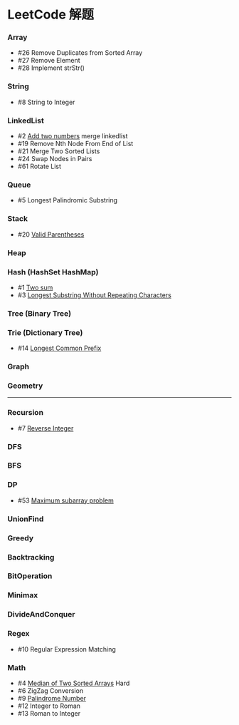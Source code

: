 # LeetCode 解题

### Array
  - #26 Remove Duplicates from Sorted Array 
  - #27 Remove Element 
  - #28 Implement strStr() 
### String
  - #8 String to Integer
### LinkedList
  - #2 [Add two numbers](http://blog.csdn.net/cuit/article/details/78505880) merge linkedlist
  - #19 Remove Nth Node From End of List 
  - #21 Merge Two Sorted Lists
  - #24 Swap Nodes in Pairs 
  - #61 Rotate List
### Queue
  - #5 Longest Palindromic Substring
### Stack
  - #20 [Valid Parentheses](http://blog.csdn.net/cuit/article/details/78573941)
### Heap
### Hash (HashSet HashMap)
  - #1 [Two sum](http://blog.csdn.net/cuit/article/details/78505630)
  - #3 [Longest Substring Without Repeating Characters](http://blog.csdn.net/cuit/article/details/78506294)
### Tree (Binary Tree)
### Trie (Dictionary Tree)
  - #14 [Longest Common Prefix](http://blog.csdn.net/cuit/article/details/78556278)
### Graph
### Geometry
---
### Recursion
  - #7 [Reverse Integer](http://blog.csdn.net/cuit/article/details/78509086)
### DFS
### BFS
### DP
  - #53 [Maximum subarray problem](http://blog.csdn.net/cuit/article/details/78572326)
### UnionFind
### Greedy
### Backtracking
### BitOperation
### Minimax
### DivideAndConquer
### Regex
  - #10 Regular Expression Matching
### Math
  - #4 [Median of Two Sorted Arrays](http://blog.csdn.net/cuit/article/details/78506332) Hard
  - #6 ZigZag Conversion  
  - #9 [Palindrome Number](http://blog.csdn.net/cuit/article/details/78516512)
  - #12 Integer to Roman
  - #13 Roman to Integer

